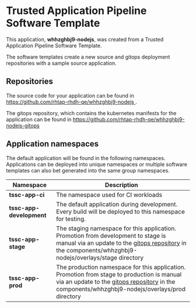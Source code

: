 # Trusted Application Pipeline Software Template

This application, **whhzghbj9-nodejs**, was created from a Trusted Application Pipeline Software Template.

The software templates create a new source and gitops deployment repositories with a sample source application. 

## Repositories

The source code for your application can be found in [https://github.com/rhtap-rhdh-qe/whhzghbj9-nodejs ](https://github.com/rhtap-rhdh-qe/whhzghbj9-nodejs ).
 
The gitops repository, which contains the kubernetes manifests for the application can be found in 
[https://github.com/rhtap-rhdh-qe/whhzghbj9-nodejs-gitops ](https://github.com/rhtap-rhdh-qe/whhzghbj9-nodejs-gitops ) 

## Application namespaces 

The default application will be found in the following namespaces. Applications can be deployed into unique namespaces or multiple software templates can also bet generated into the same group namespaces.  

|  Namespace   |  Description   |  
| -------- | -------- |
| **tssc-app-ci** | The namespace used for CI workloads |
| **tssc-app-development** | The default application during development. Every build will be deployed to this namespace for testing. |
| **tssc-app-stage** | The staging namespace for this application. Promotion from development to stage is manual via an update to the [gitops repository](https://github.com/rhtap-rhdh-qe/whhzghbj9-nodejs-gitops ) in the components/whhzghbj9-nodejs/overlays/stage directory |
| **tssc-app-prod** | The production namespace for this application. Promotion from stage to production is manual via an update to the [gitops repository](https://github.com/rhtap-rhdh-qe/whhzghbj9-nodejs-gitops ) in the components/whhzghbj9-nodejs/overlays/prod directory |